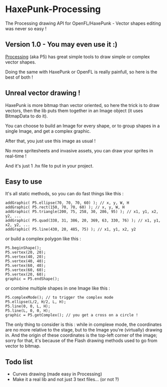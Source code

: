 HaxePunk-Processing
===================

The Processing drawing API for OpenFL/HaxePunk - Vector shapes editing was never so easy !

Version 1.0 - You may even use it :)
------------------------------------

[Processing][1] (aka P5) has great simple tools to draw simple or complex vector shapes.

Doing the same with HaxePunk or OpenFL is really painfull, so here is the best of both !

Unreal vector drawing !
-----------------------

HaxePunk is more bitmap than vector oriented, so here the trick is to draw vectors, then the lib puts them together in an Image object (it uses BitmapData to do it).

You can choose to build an Image for every shape, or to group shapes in a single Image, and get a complex graphic.

After that, you just use this image as usual !

No more spritesheets and invasive assets, you can draw your sprites in real-time !

And it's just 1 .hx file to put in your project.

Easy to use
-----------

It's all static methods, so you can do fast things like this :

    addGraphic( P5.ellipse(70, 70, 70, 60) ); // x, y, W, H
    addGraphic( P5.rect(150, 70, 70, 60) ); // x, y, W, H
    addGraphic( P5.triangle(200, 75, 258, 30, 286, 95) ); // x1, y1, x2, y2, ...
    addGraphic( P5.quad(338, 31, 386, 20, 369, 63, 330, 76) ); // x1, y1, x2, y2, ...
    addGraphic( P5.line(430, 20, 485, 75) ); // x1, y1, x2, y2

or build a complex polygon like this :

    P5.beginShape();
    P5.vertex(20, 20);
    P5.vertex(40, 20);
    P5.vertex(40, 40);
    P5.vertex(60, 40);
    P5.vertex(60, 60);
    P5.vertex(20, 60);
    graphic = P5.endShape();

or combine multiple shapes in one Image like this :

    P5.complexMode(); // to trigger the complex mode
    P5.ellipse(L/2, H/2, L, H);
    P5.line(0, 0, L, H);
    P5.line(L, 0, 0, H);
    graphic = P5.getComplex(); // you get a cross on a circle !

The only thing to consider is this : while in complexe mode, the coordinates are no more relative to the stage, but to the Image you're (virtually) drawing in.
And the origin of these coordinates is the top-left corner of the image; sorry for that, it's because of the Flash drawing methods used to go from vector to bitmap.

Todo list
---------

 - Curves drawing (made easy in Processing)
 - Make it a real lib and not just 3 text files... (or not ?)

  [1]: http://www.processing.org/reference/        